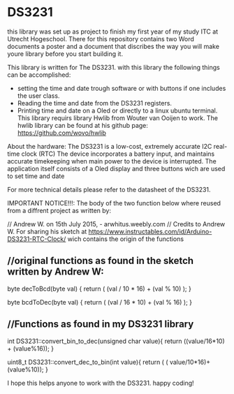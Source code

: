 # DS3231
this library was set up as project to finish my first year of my study ITC at Utrecht Hogeschool.
There for this repository contains two Word documents a poster and a document that discribes 
the way you will make youre library before you start building it.

This library is written for The DS3231. 
with this library the following things can be accomplished:
 - setting the time and date trough software or with buttons if one includes the user class.
 - Reading the time and date from the DS3231 registers.
 - Printing time and date on a Oled or directly to a linux ubuntu terminal.
This library requirs library Hwlib from Wouter van Ooijen to work.
The hwlib library can be found at his github page: https://github.com/wovo/hwlib

About the hardware:
The DS3231 is a low-cost, extremely accurate I2C
real-time clock (RTC) 
The device incorporates a battery input, and maintains
accurate timekeeping when main power to the device
is interrupted. The application itself consists of a Oled display and three buttons wich are used to set time and date

For more technical details please refer to the datasheet of the DS3231. 

IMPORTANT NOTICE!!!:
The body of the two function below where reused from a diffrent project 
 as written by:
 
// Andrew W. on  15th July 2015, - arwhitus.weebly.com
// Credits to Andrew W. For sharing his sketch at https://www.instructables.com/id/Arduino-DS3231-RTC-Clock/ wich contains the origin of  the functions 

//original functions as found in the sketch written by Andrew W:
-----------------------------------------------------------------
byte decToBcd(byte val)
{
  return ( (val / 10 * 16) + (val % 10) );
}

byte bcdToDec(byte val)
{
  return ( (val / 16 * 10) + (val % 16) );
}

//Functions as found in my DS3231 library
---------------------------------------------------------------
int DS3231::convert_bin_to_dec(unsigned char value){
        return ((value/16*10) + (value%16));
}

uint8_t DS3231::convert_dec_to_bin(int value){
        return ( ( value/10*16)+(value%10));
}

I hope this helps anyone to work with the DS3231. happy coding!
